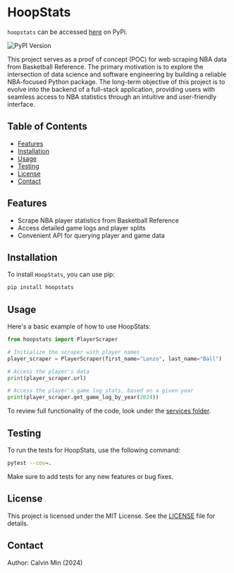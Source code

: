 # HoopStats

`hoopstats` can be accessed [here](https://pypi.org/project/hoopstats/) on PyPi.

![PyPI Version](https://img.shields.io/pypi/v/hoopstats.svg)

This project serves as a proof of concept (POC) for web scraping NBA data from Basketball Reference. The primary motivation is to explore the intersection of data science and software engineering by building a reliable NBA-focused Python package. The long-term objective of this project is to evolve into the backend of a full-stack application, providing users with seamless access to NBA statistics through an intuitive and user-friendly interface.

## Table of Contents

- [Features](#features)
- [Installation](#installation)
- [Usage](#usage)
- [Testing](#testing)
- [License](#license)
- [Contact](#contact)

## Features

- Scrape NBA player statistics from Basketball Reference
- Access detailed game logs and player splits
- Convenient API for querying player and game data

## Installation

To install `HoopStats`, you can use pip:

```bash
pip install hoopstats
```

## Usage

Here's a basic example of how to use HoopStats:

```python
from hoopstats import PlayerScraper

# Initialize the scraper with player names
player_scraper = PlayerScraper(first_name="Lonzo", last_name="Ball")

# Access the player's data
print(player_scraper.url)

# Access the player's game log stats, based on a given year
print(player_scraper.get_game_log_by_year(2024))
```

To review full functionality of the code, look under the [services folder](./hoopstats/services/).

## Testing

To run the tests for HoopStats, use the following command:

```bash
pytest --cov=.
```

Make sure to add tests for any new features or bug fixes.

## License

This project is licensed under the MIT License. See the [LICENSE](./LICENSE) file for details.

## Contact

Author: Calvin Min (2024)
